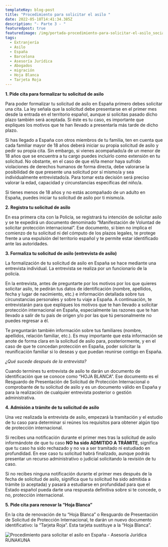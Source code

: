 ```yaml
---
templateKey: blog-post
title: "Procedimiento para solicitar el asilo "
date: 2022-05-18T14:41:34.385Z
description: "- Parte 3 - "
featuredpost: true
featuredimage: /img/portada-procedimiento-para-solicitar-el-asilo_social-media-art-3.jpg
tags:
  - Extranjería
  - Asilo
  - España
  - Barcelona
  - Asesoría Jurídica
  - Abogados
  - migración
  - Hoja Blanca
  - Tarjeta Roja
---
```

**1. Pide cita para formalizar tu solicitud de asilo**

Para poder formalizar tu solicitud de asilo en España primero debes solicitar una cita. La ley señala que la solicitud debe presentarse en el primer mes desde la entrada en el territorio español, aunque si solicitas pasado dicho plazo también será aceptada. Si éste es tu caso, es importante que expliques los motivos que te han llevado a presentarla más tarde de dicho plazo.

Si has llegado a España con otros miembros de tu familia, ten en cuenta que cada familiar mayor de 18 años deberá iniciar su propia solicitud de asilo y pedir su propia cita. Sin embargo, si vienes acompañado/a de un menor de 18 años que se encuentra a tu cargo puedes incluirlo como extensión en tu solicitud. No obstante, en el caso de que el/la menor haya sufrido violaciones de derechos humanos de forma directa, debe valorarse la posibilidad de que presente una solicitud por sí mismo/a y sea individualmente entrevistado/a. Para tomar esta decisión será preciso valorar la edad, capacidad y circunstancias específicas del niño/a.

Si tienes menos de 18 años y no estás acompañado de un adulto en España, puedes iniciar tu solicitud de asilo por ti mismo/a.

**2. Registra tu solicitud de asilo**

En esa primera cita con la Policía, se registrará tu intención de solicitar asilo y se te expedirá un documento denominado “Manifestación de Voluntad de solicitar protección internacional”. Ese documento, si bien no implica el comienzo de tu solicitud ni del cómputo de los plazos legales, te protege frente a una expulsión del territorio español y te permite estar identificado ante las autoridades.

**3. Formaliza tu solicitud de asilo (entrevista de asilo)**

La formalización de tu solicitud de asilo en España se hace mediante una entrevista individual. La entrevista se realiza por un funcionario de la policía. 

En la entrevista, antes de preguntarte por los motivos por los que quieres solicitar asilo, te pedirán tus datos de identificación (nombre, apellidos, fecha y lugar de nacimiento, etc.) e información detallada sobre tus circunstancias personales y sobre tu viaje a España. A continuación, te entrevistarán para que expliques los motivos que te han llevado a solicitar protección internacional en España, especialmente las razones que te han llevado a salir de tu país de origen y/o por las que tú personalmente no puedes regresar a él.

Te preguntarán también información sobre tus familiares (nombre, apellidos, relación familiar, etc.). Es muy importante que esta información se anote de forma clara en la solicitud de asilo para, posteriormente, y en el caso de que te concedan protección en España, poder solicitar la reunificación familiar si lo deseas y que puedan reunirse contigo en España.

*¿Qué sucede después de la entrevista?*

Cuando termines tu entrevista de asilo te darán un documento de identificación que se conoce como “HOJA BLANCA”. Ese documento es el Resguardo de Presentación de Solicitud de Protección Internacional o comprobante de tu solicitud de asilo y es un documento válido en España y para la realización de cualquier entrevista posterior o gestión administrativa.

**4. Admisión a trámite de tu solicitud de asilo**

Una vez realizada la entrevista de asilo, empezará la tramitación y el estudio de tu caso para determinar si reúnes los requisitos para obtener algún tipo de protección internacional.

Si recibes una notificación durante el primer mes tras la solicitud de asilo informándote de que tu caso **NO ha sido ADMITIDO A TRÁMITE**, significa que tu caso ha sido rechazado y no va a ser tramitado ni estudiado en profundidad. En ese caso tu solicitud habrá finalizado, aunque podrás presentar un recurso administrativo o judicial solicitando la revisión de tu caso. 

Si no recibes ninguna notificación durante el primer mes después de la fecha de solicitud de asilo, significa que tu solicitud ha sido admitida a trámite (o aceptada) y pasará a estudiarse en profundidad para que el Estado español pueda darte una respuesta definitiva sobre si te concede, o no, protección internacional.

**5. Pide cita para renovar la “Hoja Blanca”**

En la cita de renovación de tu “Hoja Blanca” o Resguardo de Presentación de Solicitud de Protección Internacional, te darán un nuevo documento identificativo: la “Tarjeta Roja”. Esta tarjeta sustituye a la “Hoja Blanca”.

![Procedimiento para solicitar el asilo en España - Asesoría Jurídica RUNAKUNA](/img/infografia-linnkedin-pasos-asilo-01.jpg "Asesoría Jurídica RUNAKUNA")